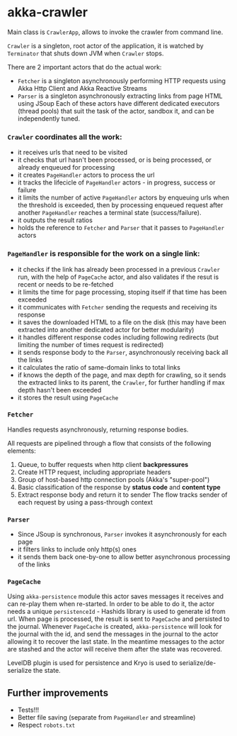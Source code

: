 # akka-crawler

Main class is `CrawlerApp`, allows to invoke the crawler from command line.

`Crawler` is a singleton, root actor of the application, it is watched by `Terminator` that shuts down JVM when `Crawler` stops.

There are 2 important actors that do the actual work: 
* `Fetcher` is a singleton asynchronously performing HTTP requests using Akka Http Client and Akka Reactive Streams
* `Parser` is a singleton asynchronously extracting links from page HTML using JSoup
Each of these actors have different dedicated executors (thread pools) that suit the task of the actor, sandbox it, and can be independently tuned.

### `Crawler` coordinates all the work: 
* it receives urls that need to be visited
* it checks that url hasn't been processed, or is being processed, or already enqueued for processing
* it creates `PageHandler` actors to process the url
* it tracks the lifecicle of `PageHandler` actors - in progress, success or failure
* it limits the number of active `PageHandler` actors by enqueuing urls when the threshold is exceeded, then by processing enqueued request after another `PageHandler` reaches a terminal state (success/failure).
* it outputs the result ratios
* holds the reference to `Fetcher` and `Parser` that it passes to `PageHandler` actors

### `PageHandler` is responsible for the work on a single link:
* it checks if the link has already been processed in a previous `Crawler` run, with the help of `PageCache` actor, and also validates if the resut is recent or needs to be re-fetched
* it limits the time for page processing, stoping itself if that time has been exceeded
* it communicates with `Fetcher` sending the requests and receiving its response
* it saves the downloaded HTML to a file on the disk (this may have been extracted into another dedicated actor for better modularity)
* it handles different response codes including following redirects (but limiting the number of times request is redirected)
* it sends response body to the `Parser`, asynchronously receiving back all the links
* it calculates the ratio of same-domain links to total links
* if knows the depth of the page, and max depth for crawling, so it sends the extracted links to its parent, the `Crawler`, for further handling if max depth hasn't been exceeded
* it stores the result using `PageCache`

### `Fetcher`
Handles requests asynchronously, returning response bodies.

All requests are pipelined through a flow that consists of the following elements:
1. Queue, to buffer requests when http client **backpressures**
1. Create HTTP request, including appropriate headers
1. Group of host-based http connection pools (Akka's "super-pool")
1. Basic classification of the response by **status code** and **content type**
1. Extract response body and return it to sender
The flow tracks sender of each request by using a pass-through context

### `Parser`
* Since JSoup is synchronous, `Parser` invokes it asynchronously for each page
* it filters links to include only http(s) ones
* it sends them back one-by-one to allow better asynchronous processing of the links

### `PageCache`
Using `akka-persistence` module this actor saves messages it receives and can re-play them when re-started.
In order to be able to do it, the actor needs a unique `persistenceId` - Hashids library is used to generate id from url.
When page is processed, the result is sent to `PageCache` and persisted to the journal.
Whenever `PageCache` is created, `akka-persistence` will look for the journal with the id, and send the messages in the journal to the actor allowing it to recover the last state. In the meantime messages to the actor are stashed and the actor will receive them after the state was recovered.

LevelDB plugin is used for persistence and Kryo is used to serialize/de-serialize the state.

## Further improvements
* Tests!!!
* Better file saving (separate from `PageHandler` and streamline)
* Respect `robots.txt`


